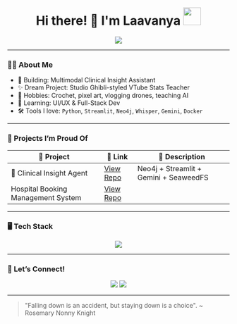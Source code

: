 <h1 align="center">Hi there! 🌸 I'm Laavanya <img src="https://media.giphy.com/media/10WnOHz9zRgHJK/giphy.gif" width="40" /></h1>

<p align="center">
  <img src="https://readme-typing-svg.demolab.com?font=Fira+Code&pause=1000&color=F59FC9&center=true&vCenter=true&width=435&lines=Data+Scientist+%F0%9F%94%8E;Builder+of+Cute+AI+Projects+%F0%9F%A4%96;Pixel+Art+Lover+%F0%9F%8E%A8;Working+on+Clinical+AI+Tools+%F0%9F%8C%90" />
</p>

---

### 👩‍🔬 About Me

- 🧠 Building: Multimodal Clinical Insight Assistant  
- ✨ Dream Project: Studio Ghibli-styled VTube Stats Teacher  
- 🧵 Hobbies: Crochet, pixel art, vlogging drones, teaching AI  
- 🌱 Learning: UI/UX & Full-Stack Dev  
- 🛠️ Tools I love: `Python`, `Streamlit`, `Neo4j`, `Whisper`, `Gemini`, `Docker`

---

### 🌼 Projects I’m Proud Of
| 🌟 Project | 🔗 Link | 💬 Description |
|-----------|---------|----------------|
| 🧠 Clinical Insight Agent | [View Repo](https://github.com/mooncoffee04/assignment) | Neo4j + Streamlit + Gemini + SeaweedFS |
| Hospital Booking Management System | [View Repo](https://github.com/mooncoffee04/booking-system)
---

### 🖥️ Tech Stack
<p align="center">
  <img src="https://skillicons.dev/icons?i=python,streamlit,docker,neo4j,html,css,figma" />
</p>

---

### 🎀 Let’s Connect!
<p align="center">
  <a href="www.linkedin.com/in/laavanya-mishra-0157752b9"><img src="https://img.shields.io/badge/LinkedIn-%230077B5.svg?style=for-the-badge&logo=linkedin&logoColor=white"/></a>
  <a href="github.com/mooncoffee04"><img src="https://img.shields.io/badge/Portfolio-Fancy🪄-pink?style=for-the-badge"/></a>
</p>

---

> "Falling down is an accident, but staying down is a choice". ~ Rosemary Nonny Knight

